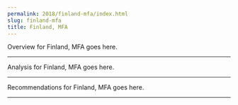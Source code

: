 ```yaml
---
permalink: 2018/finland-mfa/index.html
slug: finland-mfa
title: Finland, MFA
---
```


Overview for Finland, MFA goes here.

---

Analysis for Finland, MFA goes here.

---

Recommendations for Finland, MFA goes here.

---
